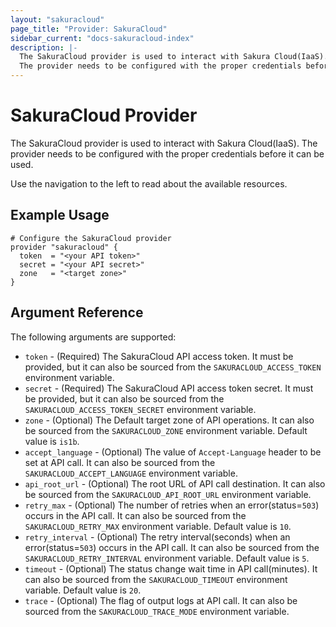 ```yaml
---
layout: "sakuracloud"
page_title: "Provider: SakuraCloud"
sidebar_current: "docs-sakuracloud-index"
description: |-
  The SakuraCloud provider is used to interact with Sakura Cloud(IaaS).
  The provider needs to be configured with the proper credentials before it can be used.
---
```


# SakuraCloud Provider

The SakuraCloud provider is used to interact with Sakura Cloud(IaaS).
The provider needs to be configured with the proper credentials before it can be used.

Use the navigation to the left to read about the available resources.

## Example Usage

```hcl
# Configure the SakuraCloud provider
provider "sakuracloud" {
  token  = "<your API token>"
  secret = "<your API secret>"
  zone   = "<target zone>" 
}
```

## Argument Reference

The following arguments are supported:

* `token` - (Required) The SakuraCloud API access token. It must be provided, but it can also be sourced from the `SAKURACLOUD_ACCESS_TOKEN` environment variable.
* `secret` - (Required) The SakuraCloud API access token secret. It must be provided, but it can also be sourced from the `SAKURACLOUD_ACCESS_TOKEN_SECRET` environment variable.
* `zone` - (Optional) The Default target zone of API operations. It can also be sourced from the `SAKURACLOUD_ZONE` environment variable. Default value is `is1b`.
* `accept_language` - (Optional) The value of `Accept-Language` header to be set at API call. It can also be sourced from the `SAKURACLOUD_ACCEPT_LANGUAGE` environment variable.
* `api_root_url` - (Optional) The root URL of API call destination. It can also be sourced from the `SAKURACLOUD_API_ROOT_URL` environment variable.
* `retry_max` - (Optional) The number of retries when an error(status=`503`) occurs in the API call. It can also be sourced from the `SAKURACLOUD_RETRY_MAX` environment variable. Default value is `10`.
* `retry_interval` - (Optional) The retry interval(seconds) when an error(status=`503`) occurs in the API call. It can also be sourced from the `SAKURACLOUD_RETRY_INTERVAL` environment variable. Default value is `5`.
* `timeout` - (Optional) The status change wait time in API call(minutes). It can also be sourced from the `SAKURACLOUD_TIMEOUT` environment variable. Default value is `20`.
* `trace` - (Optional) The flag of output logs at API call. It can also be sourced from the `SAKURACLOUD_TRACE_MODE` environment variable. 

